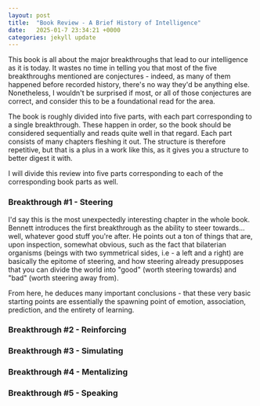 ```yaml
---
layout: post
title:  "Book Review - A Brief History of Intelligence"
date:   2025-01-7 23:34:21 +0000
categories: jekyll update
---
```


This book is all about the major breakthroughs that lead to our intelligence as it is today. It wastes no time in telling you that most of the five breakthroughs mentioned are conjectures - indeed, as many of them happened before recorded history, there's no way they'd be anything else. Nonetheless, I wouldn't be surprised if most, or all of those conjectures are correct, and consider this to be a foundational read for the area.

The book is roughly divided into five parts, with each part corresponding to a single breakthrough. These happen in order, so the book should be considered sequentially and reads quite well in that regard. Each part consists of many chapters fleshing it out. The structure is therefore repetitive, but that is a plus in a work like this, as it gives you a structure to better digest it with. 

I will divide this review into five parts corresponding to each of the corresponding book parts as well.

### Breakthrough #1 - Steering
I'd say this is the most unexpectedly interesting chapter in the whole book. Bennett introduces the first breakthrough as the ability to steer towards... well, whatever good stuff you're after. He points out a ton of things that are, upon inspection, somewhat obvious, such as the fact that bilaterian organisms (beings with two symmetrical sides, i.e - a left and a right) are basically the epitome of steering, and how steering already presupposes that you can divide the world into "good" (worth steering towards) and "bad" (worth steering away from). 

From here, he deduces many important conclusions - that these very basic starting points are essentially the spawning point of emotion, association, prediction, and the entirety of learning. 

### Breakthrough #2 - Reinforcing


### Breakthrough #3 - Simulating


### Breakthrough #4 - Mentalizing


### Breakthrough #5 - Speaking 

